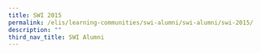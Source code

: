 ```yaml
---
title: SWI 2015
permalink: /elis/learning-communities/swi-alumni/swi-alumni/swi-2015/
description: ""
third_nav_title: SWI Alumni
---
```

